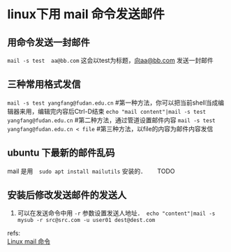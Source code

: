 # linux下用 mail 命令发送邮件

## 用命令发送一封邮件
`mail -s test  aa@bb.com` 这会以test为标题，向aa@bb.com 发送一封邮件  

## 三种常用格式发信

`mail -s test yangfang@fudan.edu.cn` #第一种方法，你可以把当前shell当成编辑器来用，编辑完内容后Ctrl-D结束
`echo "mail content"|mail -s test yangfang@fudan.edu.cn` #第二种方法，通过管道设置邮件内容
`mail -s test yangfang@fudan.edu.cn < file` #第三种方法，以file的内容为邮件内容发信

## ubuntu 下最新的邮件乱码
mail 是用　`sudo apt install mailutils` 安装的．　　
TODO

## 安装后修改发送邮件的发送人
1. 可以在发送命令中用 `-r` 参数设置发送人地址．　`echo "content"|mail -s mysub -r src@src.com -u user01 dest@dest.com`


refs:  
[Linux mail 命令](http://www.cnblogs.com/JemBai/archive/2012/01/24/2329136.html)  